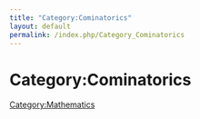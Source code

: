```yaml
---
title: "Category:Cominatorics"
layout: default
permalink: /index.php/Category_Cominatorics
---
```


# Category:Cominatorics

[Category:Mathematics](Category_Mathematics)